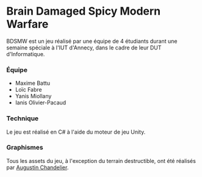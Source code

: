 # Brain Damaged Spicy Modern Warfare

BDSMW est un jeu réalisé par une équipe de 4 étudiants durant une semaine spéciale à l'IUT d'Annecy, dans le cadre de leur DUT d'Informatique.

### Équipe

- Maxime Battu
- Loïc Fabre
- Yanis Miollany
- Ianis Olivier-Pacaud

### Technique

Le jeu est réalisé en C# à l'aide du moteur de jeu Unity.

### Graphismes

Tous les assets du jeu, à l'exception du terrain destructible, ont été réalisés par [Augustin Chandelier](https://www.instagram.com/augustinchandelier).
